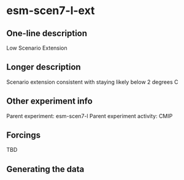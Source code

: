 <!--- This file contains a number of sections -->
<!--- They are bounded by comments like this -->
<!--- Do not edit these sections by hand -->
<!--- Start title -->
# esm-scen7-l-ext
<!--- End title -->

## One-line description

<!--- Start one-line-description -->
Low Scenario Extension
<!--- End one-line-description -->

## Longer description

<!--- Start longer-description -->
Scenario extension consistent with staying likely below 2 degrees C
<!--- End longer-description -->

## Other experiment info

<!--- Start other-experiment-info -->
Parent experiment: esm-scen7-l
Parent experiment activity: CMIP
<!--- End other-experiment-info -->

## Forcings

<!--- Start forcings -->
TBD
<!--- End forcings -->

## Generating the data

<!--- TODO: auto-generate this -->
